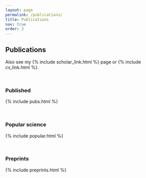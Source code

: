 ```yaml
---
layout: page
permalink: /publications/
title: Publications
nav: true
order: 3
---
```

 

## Publications

Also see my {% include scholar_link.html %} page or {% include cv_link.html %}.

<br/>

### Published

{% include pubs.html %}

<br/>

### Popular science

{% include popular.html %}

<br/>

### Preprints

{% include preprints.html %}

